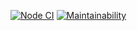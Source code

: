 [![Node CI](https://https://github.com/EmeraldBoar/frontend-project-lvl1/workflows/Node%20CI/badge.svg)](https://https://github.com/EmeraldBoar/frontend-project-lvl1/actions)
[![Maintainability](https://api.codeclimate.com/v1/badges/80d65ca0b309481b7861/maintainability)](https://codeclimate.com/github/EmeraldBoar/frontend-project-lvl1/maintainability)
